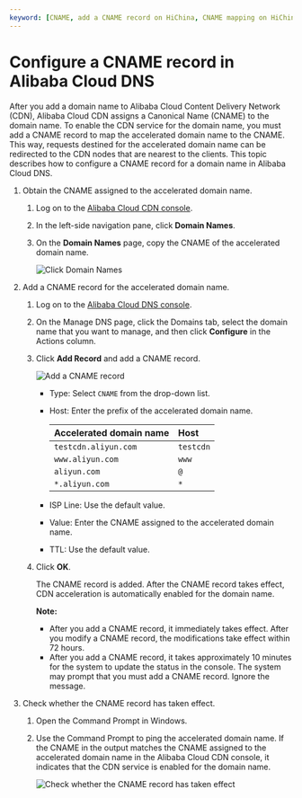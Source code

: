 ```yaml
---
keyword: [CNAME, add a CNAME record on HiChina, CNAME mapping on HiChina, CNAME of Alibaba Cloud domain name]
---
```


# Configure a CNAME record in Alibaba Cloud DNS

After you add a domain name to Alibaba Cloud Content Delivery Network \(CDN\), Alibaba Cloud CDN assigns a Canonical Name \(CNAME\) to the domain name. To enable the CDN service for the domain name, you must add a CNAME record to map the accelerated domain name to the CNAME. This way, requests destined for the accelerated domain name can be redirected to the CDN nodes that are nearest to the clients. This topic describes how to configure a CNAME record for a domain name in Alibaba Cloud DNS.

1.  Obtain the CNAME assigned to the accelerated domain name.

    1.  Log on to the [Alibaba Cloud CDN console](https://cdn.console.aliyun.com).

    2.  In the left-side navigation pane, click **Domain Names**.

    3.  On the **Domain Names** page, copy the CNAME of the accelerated domain name.

        ![Click Domain Names](https://static-aliyun-doc.oss-cn-hangzhou.aliyuncs.com/assets/img/en-US/3630062061/p66555.png)

2.  Add a CNAME record for the accelerated domain name.

    1.  Log on to the [Alibaba Cloud DNS console](https://dc.console.aliyun.com/dns).

    2.  On the Manage DNS page, click the Domains tab, select the domain name that you want to manage, and then click **Configure** in the Actions column.

    3.  Click **Add Record** and add a CNAME record.

        ![Add a CNAME record](https://static-aliyun-doc.oss-cn-hangzhou.aliyuncs.com/assets/img/en-US/3630062061/p64412.png)

        -   Type: Select `CNAME` from the drop-down list.
        -   Host: Enter the prefix of the accelerated domain name.

            |Accelerated domain name|Host|
            |:----------------------|:---|
            |`testcdn.aliyun.com`|`testcdn`|
            |`www.aliyun.com`|`www`|
            |`aliyun.com`|`@`|
            |`*.aliyun.com`|`*`|

        -   ISP Line: Use the default value.
        -   Value: Enter the CNAME assigned to the accelerated domain name.
        -   TTL: Use the default value.
    4.  Click **OK**.

        The CNAME record is added. After the CNAME record takes effect, CDN acceleration is automatically enabled for the domain name.

        **Note:**

        -   After you add a CNAME record, it immediately takes effect. After you modify a CNAME record, the modifications take effect within 72 hours.
        -   After you add a CNAME record, it takes approximately 10 minutes for the system to update the status in the console. The system may prompt that you must add a CNAME record. Ignore the message.
3.  Check whether the CNAME record has taken effect.

    1.  Open the Command Prompt in Windows.

    2.  Use the Command Prompt to ping the accelerated domain name. If the CNAME in the output matches the CNAME assigned to the accelerated domain name in the Alibaba Cloud CDN console, it indicates that the CDN service is enabled for the domain name.

        ![Check whether the CNAME record has taken effect](https://static-aliyun-doc.oss-cn-hangzhou.aliyuncs.com/assets/img/en-US/7423839951/p66693.png)


